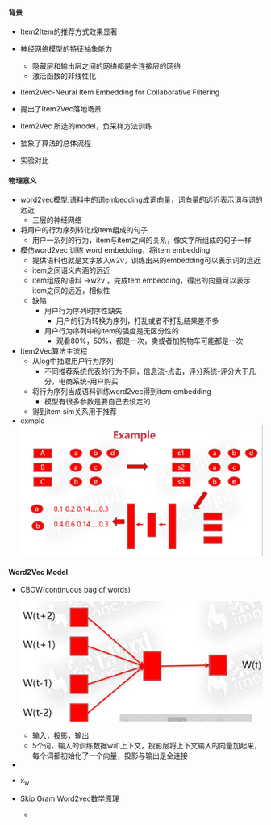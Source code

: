 #### 背景

- Item2Item的推荐方式效果显著

- 神经网络模型的特征抽象能力

  - 隐藏层和输出层之间的网络都是全连接层的网络
  - 激活函数的非线性化

-  Item2Vec-Neural Item Embedding for Collaborative Filtering

  - 提出了Item2Vec落地场景

  - Item2Vec 所选的model，负采样方法训练

  - 抽象了算法的总体流程

  - 实验对比

#### 物理意义

- word2vec模型:语料中的词embedding成词向量，词向量的远近表示词与词的远近
	- 三层的神经网络
- 将用户的行为序列转化成item组成的句子
  - 用户一系列的行为，item与item之间的关系，像文字所组成的句子一样
- 模仿word2vec 训练 word embedding，将item embedding
  - 提供语料也就是文字放入w2v，训练出来的embedding可以表示词的远近
  - item之间语义内涵的远近
  - item组成的语料 ->w2v ，完成tem embedding，得出的向量可以表示item之间的远近，相似性
  - 缺陷
    - 用户行为序列时序性缺失
    	- 用户的行为转换为序列，打乱或者不打乱结果差不多
    - 用户行为序列中的item的强度是无区分性的
    	- 观看80%，50%，都是一次，卖或者加购物车可能都是一次
- Item2Vec算法主流程
	- 从log中抽取用户行为序列
		- 不同推荐系统代表的行为不同，信息流-点击，评分系统-评分大于几分，电商系统-用户购买
	-  将行为序列当成语料训练word2vec得到item embedding
		- 模型有很多参数是要自己去设定的
	- 得到item sim关系用于推荐
- exmple
	![example](img/01.jpg)

#### Word2Vec Model

- CBOW(continuous bag of words)

  ![CBOW](img/02.jpg)

  - 输入，投影，输出
  - 5个词，输入的训练数据w和上下文，投影层将上下文输入的向量加起来，每个词都初始化了一个向量，投影与输出是全连接

- 

  - x<sub>w</sub>

- Skip Gram Word2vec数学原理

  - 

